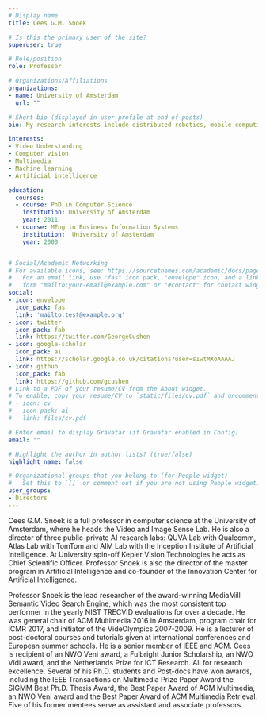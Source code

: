 ```yaml
---
# Display name
title: Cees G.M. Snoek

# Is this the primary user of the site?
superuser: true

# Role/position
role: Professor

# Organizations/Affiliations
organizations:
- name: University of Amsterdam
  url: ""

# Short bio (displayed in user profile at end of posts)
bio: My research interests include distributed robotics, mobile computing and programmable matter.

interests:
- Video Understanding
- Computer vision
- Multimedia
- Machine learning
- Artificial intelligence

education:
  courses:
  - course: PhD in Computer Science
    institution: University of Amsterdam
    year: 2011
  - course: MEng in Business Information Systems
    institution:  University of Amsterdam
    year: 2000


# Social/Academic Networking
# For available icons, see: https://sourcethemes.com/academic/docs/page-builder/#icons
#   For an email link, use "fas" icon pack, "envelope" icon, and a link in the
#   form "mailto:your-email@example.com" or "#contact" for contact widget.
social:
- icon: envelope
  icon_pack: fas
  link: 'mailto:test@example.org'
- icon: twitter
  icon_pack: fab
  link: https://twitter.com/GeorgeCushen
- icon: google-scholar
  icon_pack: ai
  link: https://scholar.google.co.uk/citations?user=sIwtMXoAAAAJ
- icon: github
  icon_pack: fab
  link: https://github.com/gcushen
# Link to a PDF of your resume/CV from the About widget.
# To enable, copy your resume/CV to `static/files/cv.pdf` and uncomment the lines below.
# - icon: cv
#   icon_pack: ai
#   link: files/cv.pdf

# Enter email to display Gravatar (if Gravatar enabled in Config)
email: ""

# Highlight the author in author lists? (true/false)
highlight_name: false

# Organizational groups that you belong to (for People widget)
#   Set this to `[]` or comment out if you are not using People widget.
user_groups:
- Directors
---
```


Cees G.M. Snoek is a full professor in computer science at the University of Amsterdam, where he heads the Video and Image Sense Lab. He is also a director of three public-private AI research labs: QUVA Lab with Qualcomm, Atlas Lab with TomTom and AIM Lab with the Inception Institute of Artificial Intelligence. At University spin-off Kepler Vision Technologies he acts as Chief Scientific Officer. Professor Snoek is also the director of the master program in Artificial Intelligence and co-founder of the Innovation Center for Artificial Intelligence.

Professor Snoek is the lead researcher of the award-winning MediaMill Semantic Video Search Engine, which was the most consistent top performer in the yearly NIST TRECVID evaluations for over a decade. He was general chair of ACM Multimedia 2016 in Amsterdam, program chair for ICMR 2017, and initiator of the VideOlympics 2007-2009. He is a lecturer of post-doctoral courses and tutorials given at international conferences and European summer schools. He is a senior member of IEEE and ACM. Cees is recipient of an NWO Veni award, a Fulbright Junior Scholarship, an NWO Vidi award, and the Netherlands Prize for ICT Research. All for research excellence. Several of his Ph.D. students and Post-docs have won awards, including the IEEE Transactions on Multimedia Prize Paper Award the SIGMM Best Ph.D. Thesis Award, the Best Paper Award of ACM Multimedia, an NWO Veni award and the Best Paper Award of ACM Multimedia Retrieval. Five of his former mentees serve as assistant and associate professors.
